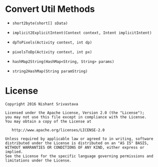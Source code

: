 # Convert Util Methods

+ `short2byte(short[] sData)`

+ `implicit2ExplicitIntent(Context context, Intent implicitIntent)`

+ `dpToPixels(Activity context, int dp)`

+ `pixelsToDp(Activity context, int px)`

+ `hashMap2String(HashMap<String, String> params)`

+ `string2HashMap(String paramString)`




License
=======

    Copyright 2016 Nishant Srivastava

    Licensed under the Apache License, Version 2.0 (the "License");
    you may not use this file except in compliance with the License.
    You may obtain a copy of the License at

       http://www.apache.org/licenses/LICENSE-2.0

    Unless required by applicable law or agreed to in writing, software
    distributed under the License is distributed on an "AS IS" BASIS,
    WITHOUT WARRANTIES OR CONDITIONS OF ANY KIND, either express or implied.
    See the License for the specific language governing permissions and
    limitations under the License.
